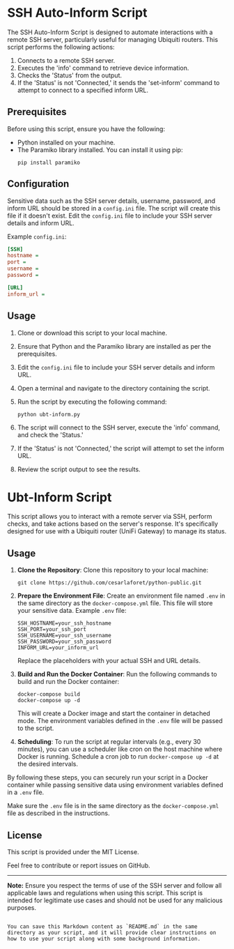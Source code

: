 # SSH Auto-Inform Script

The SSH Auto-Inform Script is designed to automate interactions with a remote SSH server, particularly useful for managing Ubiquiti routers. This script performs the following actions:

1. Connects to a remote SSH server.
2. Executes the 'info' command to retrieve device information.
3. Checks the 'Status' from the output.
4. If the 'Status' is not 'Connected,' it sends the 'set-inform' command to attempt to connect to a specified inform URL.

## Prerequisites

Before using this script, ensure you have the following:

- Python installed on your machine.
- The Paramiko library installed. You can install it using pip:
  ```
  pip install paramiko
  ```

## Configuration

Sensitive data such as the SSH server details, username, password, and inform URL should be stored in a `config.ini` file. The script will create this file if it doesn't exist. Edit the `config.ini` file to include your SSH server details and inform URL.

Example `config.ini`:
```ini
[SSH]
hostname = 
port = 
username = 
password = 

[URL]
inform_url = 
```

## Usage

1. Clone or download this script to your local machine.

2. Ensure that Python and the Paramiko library are installed as per the prerequisites.

3. Edit the `config.ini` file to include your SSH server details and inform URL.

4. Open a terminal and navigate to the directory containing the script.

5. Run the script by executing the following command:
   ```
   python ubt-inform.py
   ```

6. The script will connect to the SSH server, execute the 'info' command, and check the 'Status.'

7. If the 'Status' is not 'Connected,' the script will attempt to set the inform URL.

8. Review the script output to see the results.


# Ubt-Inform Script

This script allows you to interact with a remote server via SSH, perform checks, and take actions based on the server's response. It's specifically designed for use with a Ubiquiti router (UniFi Gateway) to manage its status.

## Usage

1. **Clone the Repository**: Clone this repository to your local machine:

   ```shell
   git clone https://github.com/cesarlaforet/python-public.git
   ```

2. **Prepare the Environment File**: Create an environment file named `.env` in the same directory as the `docker-compose.yml` file. This file will store your sensitive data. Example `.env` file:

   ```env
   SSH_HOSTNAME=your_ssh_hostname
   SSH_PORT=your_ssh_port
   SSH_USERNAME=your_ssh_username
   SSH_PASSWORD=your_ssh_password
   INFORM_URL=your_inform_url
   ```

   Replace the placeholders with your actual SSH and URL details.

3. **Build and Run the Docker Container**: Run the following commands to build and run the Docker container:

   ```shell
   docker-compose build
   docker-compose up -d
   ```

   This will create a Docker image and start the container in detached mode. The environment variables defined in the `.env` file will be passed to the script.

4. **Scheduling**: To run the script at regular intervals (e.g., every 30 minutes), you can use a scheduler like cron on the host machine where Docker is running. Schedule a cron job to run `docker-compose up -d` at the desired intervals.

By following these steps, you can securely run your script in a Docker container while passing sensitive data using environment variables defined in a `.env` file.

Make sure the `.env` file is in the same directory as the `docker-compose.yml` file as described in the instructions.


## License

This script is provided under the MIT License.

Feel free to contribute or report issues on GitHub.

---

**Note:** Ensure you respect the terms of use of the SSH server and follow all applicable laws and regulations when using this script. This script is intended for legitimate use cases and should not be used for any malicious purposes.
```

You can save this Markdown content as `README.md` in the same directory as your script, and it will provide clear instructions on how to use your script along with some background information.